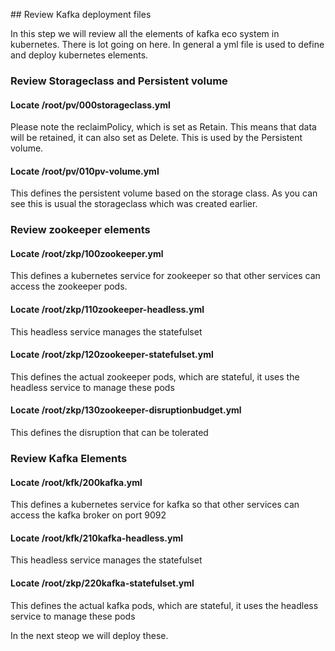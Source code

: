 ## Review Kafka deployment files 

In this step we will review all the elements of kafka eco system in kubernetes.
 There is lot going on here. In general a yml file is used to define and deploy kubernetes elements. 


### Review Storageclass and Persistent volume

#### Locate /root/pv/000storageclass.yml
Please note the reclaimPolicy, which is set as Retain. 
This means that data will be retained, it can also set as Delete. This is used by the Persistent volume.

#### Locate /root/pv/010pv-volume.yml 
This defines the persistent volume based on the storage class.
As you can see this is usual the storageclass which was created earlier.
 
### Review zookeeper elements 

#### Locate /root/zkp/100zookeeper.yml
This defines a kubernetes service for zookeeper so that other services can access the zookeeper pods. 

#### Locate /root/zkp/110zookeeper-headless.yml
This headless service manages the statefulset

#### Locate  /root/zkp/120zookeeper-statefulset.yml
This defines the actual zookeeper pods, which are stateful, it uses the headless service to manage these pods

#### Locate /root/zkp/130zookeeper-disruptionbudget.yml
This defines the disruption that can be tolerated

### Review Kafka Elements

#### Locate /root/kfk/200kafka.yml
This defines a kubernetes service for kafka so that other services can access the kafka broker on port 9092 

#### Locate /root/kfk/210kafka-headless.yml
This headless service manages the statefulset

#### Locate  /root/zkp/220kafka-statefulset.yml
This defines the actual kafka pods, which are stateful, it uses the headless service to manage these pods

In the next steop we will deploy these.